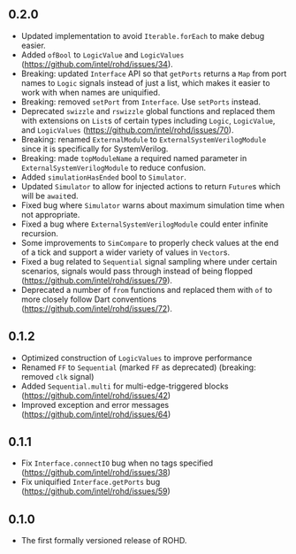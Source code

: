 ## 0.2.0
- Updated implementation to avoid `Iterable.forEach` to make debug easier.
- Added `ofBool` to `LogicValue` and `LogicValues` (https://github.com/intel/rohd/issues/34).
- Breaking: updated `Interface` API so that `getPorts` returns a `Map` from port names to `Logic` signals instead of just a list, which makes it easier to work with when names are uniquified.
- Breaking: removed `setPort` from `Interface`.  Use `setPorts` instead.
- Deprecated `swizzle` and `rswizzle` global functions and replaced them with extensions on `List`s of certain types including `Logic`, `LogicValue`, and `LogicValues` (https://github.com/intel/rohd/issues/70). 
- Breaking: renamed `ExternalModule` to `ExternalSystemVerilogModule` since it is specifically for SystemVerilog.
- Breaking: made `topModuleName` a required named parameter in `ExternalSystemVerilogModule` to reduce confusion.
- Added `simulationHasEnded` bool to `Simulator`.
- Updated `Simulator` to allow for injected actions to return `Future`s which will be `await`ed.
- Fixed bug where `Simulator` warns about maximum simulation time when not appropriate.
- Fixed a bug where `ExternalSystemVerilogModule` could enter infinite recursion.
- Some improvements to `SimCompare` to properly check values at the end of a tick and support a wider variety of values in `Vector`s.
- Fixed a bug related to `Sequential` signal sampling where under certain scenarios, signals would pass through instead of being flopped (https://github.com/intel/rohd/issues/79).
- Deprecated a number of `from` functions and replaced them with `of` to more closely follow Dart conventions (https://github.com/intel/rohd/issues/72).

## 0.1.2
- Optimized construction of `LogicValues` to improve performance
- Renamed `FF` to `Sequential` (marked `FF` as deprecated) (breaking: removed `clk` signal)
- Added `Sequential.multi` for multi-edge-triggered blocks (https://github.com/intel/rohd/issues/42)
- Improved exception and error messages (https://github.com/intel/rohd/issues/64)

## 0.1.1
- Fix `Interface.connectIO` bug when no tags specified (https://github.com/intel/rohd/issues/38)
- Fix uniquified `Interface.getPorts` bug (https://github.com/intel/rohd/issues/59)

## 0.1.0

- The first formally versioned release of ROHD.
